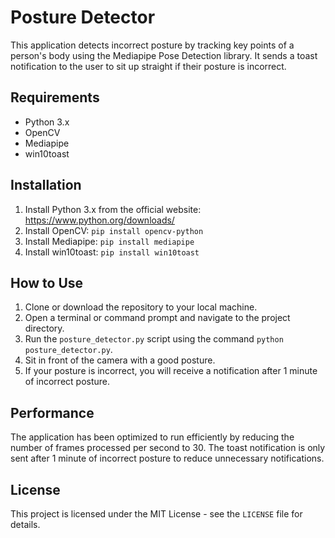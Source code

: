 # Posture Detector

This application detects incorrect posture by tracking key points of a person's body using the Mediapipe Pose Detection library. It sends a toast notification to the user to sit up straight if their posture is incorrect.

## Requirements

- Python 3.x
- OpenCV
- Mediapipe
- win10toast

## Installation

1. Install Python 3.x from the official website: https://www.python.org/downloads/
2. Install OpenCV: `pip install opencv-python`
3. Install Mediapipe: `pip install mediapipe`
4. Install win10toast: `pip install win10toast`

## How to Use

1. Clone or download the repository to your local machine.
2. Open a terminal or command prompt and navigate to the project directory.
3. Run the `posture_detector.py` script using the command `python posture_detector.py`.
4. Sit in front of the camera with a good posture.
5. If your posture is incorrect, you will receive a notification after 1 minute of incorrect posture.

## Performance

The application has been optimized to run efficiently by reducing the number of frames processed per second to 30. The toast notification is only sent after 1 minute of incorrect posture to reduce unnecessary notifications.

## License

This project is licensed under the MIT License - see the `LICENSE` file for details.
